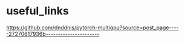 # useful_links

https://github.com/dnddnjs/pytorch-multigpu?source=post_page-----27270617936b----------------------
